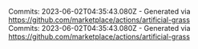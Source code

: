 Commits: 2023-06-02T04:35:43.080Z - Generated via https://github.com/marketplace/actions/artificial-grass
<br>
Commits: 2023-06-02T04:35:43.080Z - Generated via https://github.com/marketplace/actions/artificial-grass
<br>
